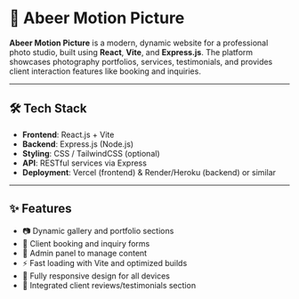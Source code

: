 # 📸 Abeer Motion Picture

**Abeer Motion Picture** is a modern, dynamic website for a professional photo studio, built using **React**, **Vite**, and **Express.js**. The platform showcases photography portfolios, services, testimonials, and provides client interaction features like booking and inquiries.

---

## 🛠️ Tech Stack

- **Frontend**: React.js + Vite  
- **Backend**: Express.js (Node.js)  
- **Styling**: CSS / TailwindCSS (optional)  
- **API**: RESTful services via Express  
- **Deployment**: Vercel (frontend) & Render/Heroku (backend) or similar

---

## ✨ Features

- 📷 Dynamic gallery and portfolio sections
- 📅 Client booking and inquiry forms
- 🔐 Admin panel to manage content
- ⚡ Fast loading with Vite and optimized builds
- 📱 Fully responsive design for all devices
- 💬 Integrated client reviews/testimonials section

